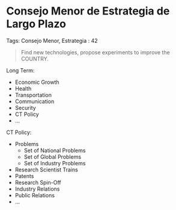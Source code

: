 # Consejo Menor de Estrategia de Largo Plazo

Tags: Consejo Menor, Estrategia
: 42

> Find new technologies, propose experiments to improve the COUNTRY.
> 

Long Term:

- Economic Growth
- Health
- Transportation
- Communication
- Security
- CT Policy
- …

CT Policy:

- Problems
    - Set of National Problems
    - Set of Global Problems
    - Set of Industry Problems
- Research Scientist Trains
- Patents
- Research Spin-Off
- Industry Relations
- Public Relations
- …